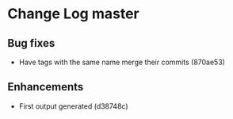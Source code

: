 # Change Log master

## Bug fixes

- Have tags with the same name merge their commits (870ae53)

## Enhancements

- First output generated (d38748c)
